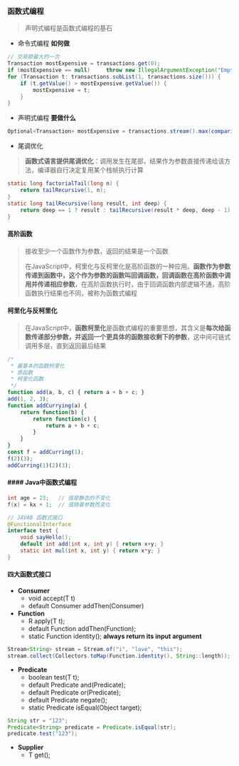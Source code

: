 ### 函数式编程

> 声明式编程是函数式编程的基石

+ 命令式编程 **如何做**

``` java
// 交易额最大的一次
Transaction mostExpensive = transactions.get(0);
if (mostExpensive == null)     throw new IllegalArgumentException("Empty list of transactions") 
for (Transaction t: transactions.subList(1, transactions.size())) {
    if (t.getValue() > mostExpensive.getValue()) {
        mostExpensive = t;
    }
}
```

+ 声明式编程 **要做什么**

``` java
Optional<Transaction> mostExpensive = transactions.stream().max(comparing(Transaction::getValue));
```

+ 尾调优化

>  **函数式语言提供尾调优化**：调用发生在尾部，结果作为参数直接传递给该方法，编译器自行决定复用某个栈帧执行计算

``` java
static long factorialTail(long n) {
    return tailRecursive(1, n);
}
static long tailRecursive(long result, int deep) {
    return deep == 1 ? result : tailRecursive(result * deep, deep - 1);
}
```

#### 高阶函数

> 接收至少一个函数作为参数，返回的结果是一个函数
>
> 在JavaScript中，柯里化与反柯里化是高阶函数的一种应用。**函数作为参数传递到函数中，这个作为参数的函数叫回调函数，回调函数在高阶函数中调用并传递相应参数**，在高阶函数执行时，由于回调函数内部逻辑不通，高阶函数执行结果也不同，被称为函数式编程

#### 柯里化与反柯里化

> 在JavaScript中，**函数柯里化**是函数式编程的重要思想，其含义是**每次给函数传递部分参数，并返回一个更具体的函数接收剩下的参数**，这中间可链式调用多层，直到返回最后结果

``` javascript
/*
 * 最基本的函数柯里化
 * 原函数
 * 柯里化函数
 */
function add(a, b, c) { return a + b + c; }
add(1, 2, 3);
function addCurrying(a) {
    return function(b) {
        return function(c) {
            return a + b + c;
        }
    }
}
const f = addCurring(1);
f(2)(3);
addCurring(1)(2)(3);
```



#### #### Java中函数式编程

``` java
int age = 23;	// 值是静态的不变化
f(x) = kx + 1;	// 值随着参数而变化

// JAVA8 函数式接口
@FunctionalInterface
interface test {
    void sayHello();
    default int add(int x, int y) { return x+y; }
    static int mul(int x, int y) { return x*y; }
}
```

#### 四大函数式接口

+ **Consumer**
    + void accept(T t)
    + default Consumer addThen(Consumer)
+ **Function**
    + R apply(T t);
    + default Function addThen(Function);
    + static Function identity();  **always return its input argument**

``` java
Stream<String> stream = Stream.of("i", "love", "this");
stream.collect(Collectors.toMap(Function.identity(), String::length));
```

+ **Predicate**
    + boolean test(T t);
    + default Predicate and(Predicate);
    + default Predicate or(Predicate);
    + default Predicate negate();
    + static Predicate isEqual(Object target);

``` java
String str = "123";
Predicate<String> predicate = Predicate.isEqual(str);
predicate.test("123");
```

+ **Supplier**
    + T get();
